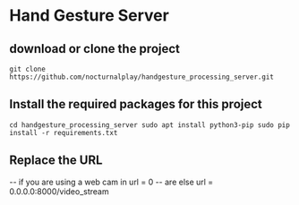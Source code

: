 # Hand Gesture Server

## download or clone the project
`
git clone https://github.com/nocturnalplay/handgesture_processing_server.git
`

## Install the required packages for this project

`
cd handgesture_processing_server
sudo apt install python3-pip
sudo pip install -r requirements.txt
`

## Replace the URL

-- if you are using a web cam in url = 0
-- are else url = 0.0.0.0:8000/video_stream


